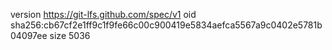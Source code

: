 version https://git-lfs.github.com/spec/v1
oid sha256:cb67cf2e1ff9c1f9fe66c00c900419e5834aefca5567a9c0402e5781b04097ee
size 5036
